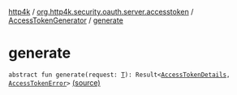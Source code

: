 [http4k](../../index.md) / [org.http4k.security.oauth.server.accesstoken](../index.md) / [AccessTokenGenerator](index.md) / [generate](./generate.md)

# generate

`abstract fun generate(request: `[`T`](index.md#T)`): Result<`[`AccessTokenDetails`](../../org.http4k.security/-access-token-details/index.md)`, `[`AccessTokenError`](../../org.http4k.security.oauth.server/-access-token-error.md)`>` [(source)](https://github.com/http4k/http4k/blob/master/http4k-security-oauth/src/main/kotlin/org/http4k/security/oauth/server/accesstoken/AccessTokenGenerator.kt#L11)